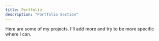 ```yaml
---
title: Portfolio
description: "Portfolio Section"
---
```


Here are some of my projects. I'll add more and try to be more specific where I can.
